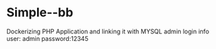# Simple--bb
Dockerizing PHP Application and linking it with MYSQL
admin login info
user: admin
password:12345
